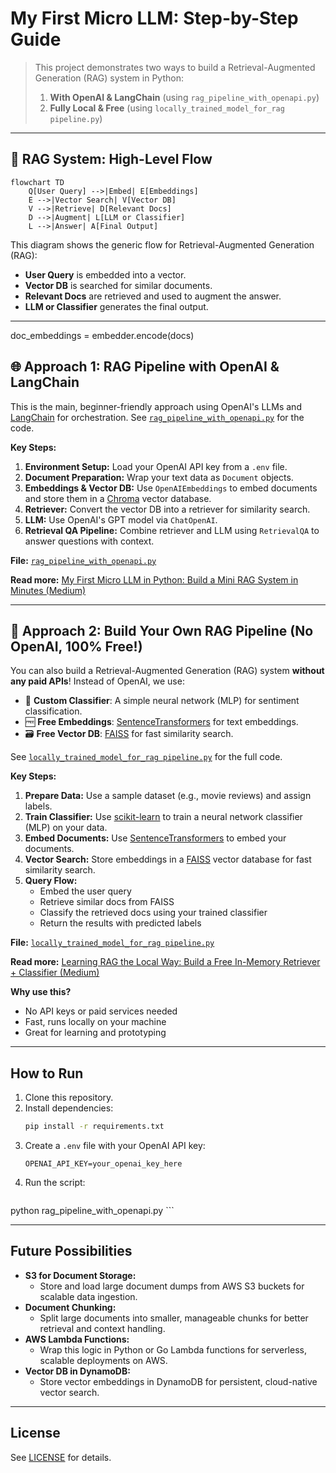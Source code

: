 

# My First Micro LLM: Step-by-Step Guide

> This project demonstrates two ways to build a Retrieval-Augmented Generation (RAG) system in Python:
> 1. **With OpenAI & LangChain** (using `rag_pipeline_with_openapi.py`)
> 2. **Fully Local & Free** (using `locally_trained_model_for_rag pipeline.py`)

---

## 🧩 RAG System: High-Level Flow

```mermaid
flowchart TD
	Q[User Query] -->|Embed| E[Embeddings]
	E -->|Vector Search| V[Vector DB]
	V -->|Retrieve| D[Relevant Docs]
	D -->|Augment| L[LLM or Classifier]
	L -->|Answer| A[Final Output]
```

This diagram shows the generic flow for Retrieval-Augmented Generation (RAG):

- **User Query** is embedded into a vector.
- **Vector DB** is searched for similar documents.
- **Relevant Docs** are retrieved and used to augment the answer.
- **LLM or Classifier** generates the final output.

---

doc_embeddings = embedder.encode(docs)

## 🌐 Approach 1: RAG Pipeline with OpenAI & LangChain



This is the main, beginner-friendly approach using OpenAI's LLMs and [LangChain](https://python.langchain.com/) for orchestration. See [`rag_pipeline_with_openapi.py`](./rag_pipeline_with_openapi.py) for the code.

**Key Steps:**

1. **Environment Setup:** Load your OpenAI API key from a `.env` file.
2. **Document Preparation:** Wrap your text data as `Document` objects.
3. **Embeddings & Vector DB:** Use `OpenAIEmbeddings` to embed documents and store them in a [Chroma](https://www.trychroma.com/) vector database.
4. **Retriever:** Convert the vector DB into a retriever for similarity search.
5. **LLM:** Use OpenAI's GPT model via `ChatOpenAI`.
6. **Retrieval QA Pipeline:** Combine retriever and LLM using `RetrievalQA` to answer questions with context.


**File:** [`rag_pipeline_with_openapi.py`](./rag_pipeline_with_openapi.py)

**Read more:** [My First Micro LLM in Python: Build a Mini RAG System in Minutes (Medium)](https://mani9418.medium.com/my-first-micro-llm-in-python-build-a-mini-rag-system-in-minutes-582ba6dc0931)

---

## 🚀 Approach 2: Build Your Own RAG Pipeline (No OpenAI, 100% Free!)



You can also build a Retrieval-Augmented Generation (RAG) system **without any paid APIs**! Instead of OpenAI, we use:

- 🧠 **Custom Classifier**: A simple neural network (MLP) for sentiment classification.
- 🆓 **Free Embeddings**: [SentenceTransformers](https://www.sbert.net/) for text embeddings.
- 🗃️ **Free Vector DB**: [FAISS](https://faiss.ai/) for fast similarity search.

See [`locally_trained_model_for_rag pipeline.py`](./locally_trained_model_for_rag%20pipeline.py) for the full code.

**Key Steps:**

1. **Prepare Data:** Use a sample dataset (e.g., movie reviews) and assign labels.
2. **Train Classifier:** Use [scikit-learn](https://scikit-learn.org/) to train a neural network classifier (MLP) on your data.
3. **Embed Documents:** Use [SentenceTransformers](https://www.sbert.net/) to embed your documents.
4. **Vector Search:** Store embeddings in a [FAISS](https://faiss.ai/) vector database for fast similarity search.
5. **Query Flow:**
	- Embed the user query
	- Retrieve similar docs from FAISS
	- Classify the retrieved docs using your trained classifier
	- Return the results with predicted labels


**File:** [`locally_trained_model_for_rag pipeline.py`](./locally_trained_model_for_rag%20pipeline.py)

**Read more:** [Learning RAG the Local Way: Build a Free In-Memory Retriever + Classifier (Medium)](https://mani9418.medium.com/learning-rag-the-local-way-build-a-free-in-memory-retriever-classifier-212824765ff2)

**Why use this?**

- No API keys or paid services needed
- Fast, runs locally on your machine
- Great for learning and prototyping

---


## How to Run
1. Clone this repository.
2. Install dependencies:
	 ```sh
	 pip install -r requirements.txt
	 ```
3. Create a `.env` file with your OpenAI API key:
	 ```env
	 OPENAI_API_KEY=your_openai_key_here
	 ```
4. Run the script:
	 ```sh
  python rag_pipeline_with_openapi.py
	 ```

---

## Future Possibilities

- **S3 for Document Storage:**
	- Store and load large document dumps from AWS S3 buckets for scalable data ingestion.
- **Document Chunking:**
	- Split large documents into smaller, manageable chunks for better retrieval and context handling.
- **AWS Lambda Functions:**
	- Wrap this logic in Python or Go Lambda functions for serverless, scalable deployments on AWS.
- **Vector DB in DynamoDB:**
	- Store vector embeddings in DynamoDB for persistent, cloud-native vector search.

---

## License
See [LICENSE](LICENSE) for details.
